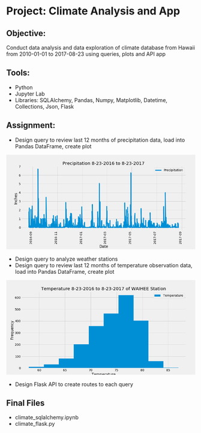 # Project: Climate Analysis and App

## Objective: 
Conduct data analysis and data exploration of climate database from Hawaii from 2010-01-01 to 2017-08-23 using queries, plots and API app

## Tools:
* Python
* Jupyter Lab
* Libraries: SQLAlchemy, Pandas, Numpy, Matplotlib, Datetime, Collections, Json, Flask

## Assignment:
* Design query to review last 12 months of precipitation data, load into Pandas DataFrame, create plot

![prcp](Resources/prcp_line.png)

* Design query to analyze weather stations
* Design query to review last 12 months of temperature observation data, load into Pandas DataFrame, create plot

![temp](Resources/temp_hist.png)

* Design Flask API to create routes to each query

## Final Files

* climate_sqlalchemy.ipynb
* climate_flask.py